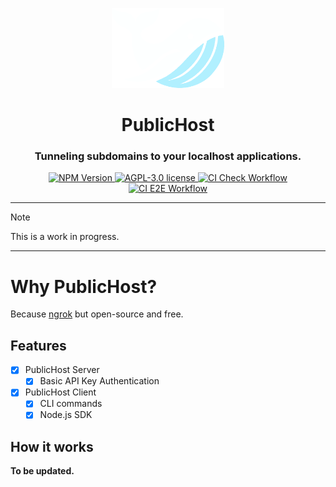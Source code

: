 <p align="center">
  <img alt="FirePT Logo" height="128" src="https://raw.githubusercontent.com/ivangabriele/publichost/main/packages/server/public/logo.1.png" />
</p>
<h1 align="center">PublicHost</h1>
<h3 align="center">Tunneling subdomains to your localhost applications.</h3>
<p align="center">
  <a href="https://www.npmjs.com/package/publichost">
    <img alt="NPM Version" src="https://img.shields.io/npm/v/publichost?style=for-the-badge" />
  </a>
  <a href="https://github.com/ivangabriele/publichost/blob/main/LICENSE">
    <img alt="AGPL-3.0 license" src="https://img.shields.io/github/license/ivangabriele/publichost?style=for-the-badge&labelColor=000">
  </a>
  <a href="https://github.com/ivangabriele/publichost/actions?query=branch%3Amain+workflow%3ACheck">
    <img alt="CI Check Workflow" src="https://img.shields.io/github/actions/workflow/status/ivangabriele/publichost/check.yml?branch=main&label=Check&style=for-the-badge&labelColor=000">
  </a>
  <a href="https://github.com/ivangabriele/publichost/actions?query=branch%3Amain+workflow%3AE2E">
    <img alt="CI E2E Workflow" src="https://img.shields.io/github/actions/workflow/status/ivangabriele/publichost/e2e.yml?branch=main&label=E2E&style=for-the-badge&labelColor=000">
  </a>
</p>

---

> [!NOTE]  
> This is a work in progress.

---

# Why PublicHost?

Because [ngrok](https://ngrok.com) but open-source and free.

## Features

- [x] PublicHost Server
  - [x] Basic API Key Authentication
- [x] PublicHost Client
  - [x] CLI commands
  - [x] Node.js SDK

## How it works

**To be updated.**

<!-- ```mermaid
sequenceDiagram
    participant User as User Browser
    participant Server as PublicHost Server
    participant Client as PublicHost Client
    participant App as Local Application (localhost:8080)

    User->>Server: 1. HTTP Request (GET /hi) to http://default.localhost:3000/hi
    Server->>Client: 2. Forward request via WebSocket
    Client->>App: 3. Forward request to http://localhost:8080/hi
    App->>Client: 4. Local Application processes and sends response
    Client->>Server: 5. Forward response via WebSocket
    Server->>User: 6. HTTP Response (200 OK)
``` -->

